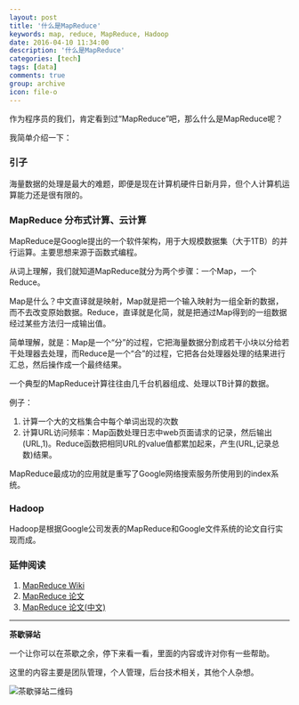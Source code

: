 ```yaml
---
layout: post
title: '什么是MapReduce'
keywords: map, reduce, MapReduce, Hadoop
date: 2016-04-10 11:34:00
description: '什么是MapReduce'
categories: [tech]
tags: [data]
comments: true
group: archive
icon: file-o
---
```


作为程序员的我们，肯定看到过“MapReduce”吧，那么什么是MapReduce呢？

我简单介绍一下：

<!--more-->

### 引子 ###

海量数据的处理是最大的难题，即便是现在计算机硬件日新月异，但个人计算机运算能力还是很有限的。

### MapReduce 分布式计算、云计算 ###

MapReduce是Google提出的一个软件架构，用于大规模数据集（大于1TB）的并行运算。主要思想来源于函数式编程。

从词上理解，我们就知道MapReduce就分为两个步骤：一个Map，一个Reduce。

Map是什么？中文直译就是映射，Map就是把一个输入映射为一组全新的数据，而不去改变原始数据。Reduce，直译就是化简，就是把通过Map得到的一组数据经过某些方法归一成输出值。

简单理解，就是：Map是一个“分”的过程，它把海量数据分割成若干小块以分给若干处理器去处理，而Reduce是一个“合”的过程，它把各台处理器处理的结果进行汇总，然后操作成一个最终结果。

一个典型的MapReduce计算往往由几千台机器组成、处理以TB计算的数据。

例子：

1. 计算一个大的文档集合中每个单词出现的次数
2. 计算URL访问频率：Map函数处理日志中web页面请求的记录，然后输出(URL,1)。Reduce函数把相同URL的value值都累加起来，产生(URL,记录总数)结果。

MapReduce最成功的应用就是重写了Google网络搜索服务所使用到的index系统。

### Hadoop ###

Hadoop是根据Google公司发表的MapReduce和Google文件系统的论文自行实现而成。

### 延伸阅读 ###

1. [MapReduce Wiki](https://zh.wikipedia.org/wiki/MapReduce)
2. [MapReduce 论文](http://static.googleusercontent.com/media/research.google.com/en//archive/mapreduce-osdi04.pdf)
3. [MapReduce 论文(中文)](http://blog.bizcloudsoft.com/wp-content/uploads/Google-MapReduce%E4%B8%AD%E6%96%87%E7%89%88_1.0.pdf)

----

**茶歇驿站**

一个让你可以在茶歇之余，停下来看一看，里面的内容或许对你有一些帮助。

这里的内容主要是团队管理，个人管理，后台技术相关，其他个人杂想。

![茶歇驿站二维码](http://ww4.sinaimg.cn/large/824dcde4gw1f358o5j022j20by0bywf8.jpg)

